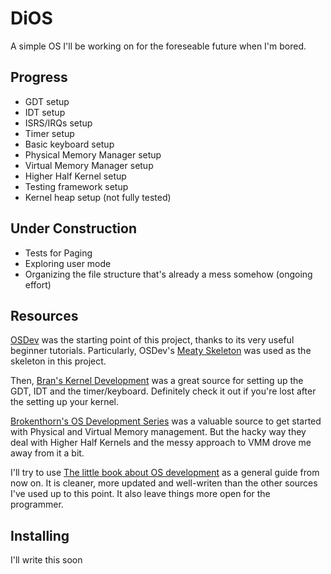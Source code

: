 DiOS
====

A simple OS I'll be working on for the foreseable future when I'm bored.

Progress
--------

- GDT setup
- IDT setup
- ISRS/IRQs setup
- Timer setup
- Basic keyboard setup
- Physical Memory Manager setup
- Virtual Memory Manager setup
- Higher Half Kernel setup
- Testing framework setup
- Kernel heap setup (not fully tested)

Under Construction
------------------

- Tests for Paging
- Exploring user mode
- Organizing the file structure that's already a mess somehow (ongoing effort)

Resources
---------

[OSDev][0] was the starting point of this project, thanks to its very useful 
beginner tutorials. Particularly, OSDev's [Meaty Skeleton][1] was used
as the skeleton in this project.

Then, [Bran's Kernel Development][2] was a great source for setting up the GDT,
IDT and the timer/keyboard. Definitely check it out if you're lost after the 
setting up your kernel.

[Brokenthorn's OS Development Series][3] was a valuable source to get started
with Physical and Virtual Memory management. But the hacky way they deal with
Higher Half Kernels and the messy approach to VMM drove me away from it a bit.

I'll try to use [The little book about OS development][4] as a general guide
from now on. It is cleaner, more updated and well-writen than the other sources
I've used up to this point. It also leave things more open for the programmer.

[0]:http://wiki.osdev.org/
[1]:http://wiki.osdev.org/User:Sortie/Meaty_Skeleton
[2]:http://www.osdever.net/bkerndev/Docs/gettingstarted.htm
[3]:http://www.brokenthorn.com/Resources/OSDevIndex.html
[4]:http://littleosbook.github.io/

Installing
----------

I'll write this soon